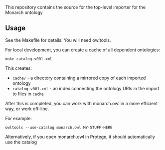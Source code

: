 This repository contains the source for the top-level importer for the Monarch ontology

## Usage

See the Makefile for details. You will need owltools.

For local development, you can create a cache of all dependent ontologies:

```
make catalog-v001.xml
```

This creates:

 * `cache/` - a directory containing a mirrored copy of each imported ontology
 * `catalog-v001.xml` - an index connecting the ontology URIs in the import to files in `cache`

After this is completed, you can work with monarch.owl in a more efficient way, or work off-line.

For example:

```
owltools --use-catalog monarch.owl MY-STUFF-HERE
```

Alternatively, if you open monarch.owl in Protege, it should automatically use the catalog
